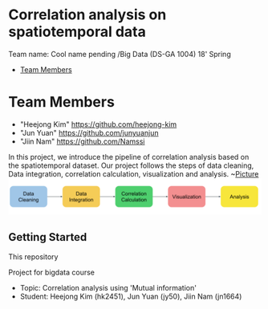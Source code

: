 # Correlation analysis on spatiotemporal data
Team name: Cool name pending /Big Data (DS-GA 1004) 18' Spring
* [Team Members](#team-members)

# <a name="team-members"><a/>Team Members
  * "Heejong Kim" <https://github.com/heejong-kim>
  * "Jun Yuan" <https://github.com/junyuanjun>
  * "Jiin Nam" <https://github.com/Namssi>
  
In this project, we introduce the pipeline of correlation analysis based on the spatiotemporal dataset. Our project follows the steps of data cleaning, Data integration, correlation calculation, visualization and analysis.
~[Picture](https://github.com/DS-GA1004/Cool_name_pending/pipline.png)
![Picture](https://github.com/DS-GA1004/Cool_name_pending/blob/master/pipeline.png)

## Getting Started


This repository 

Project for bigdata course
<ul>
  <li>Topic: Correlation analysis using 'Mutual information'</li>
  <li>Student: Heejong Kim (hk2451), Jun Yuan (jy50), Jiin Nam (jn1664)</li>
</ul>
